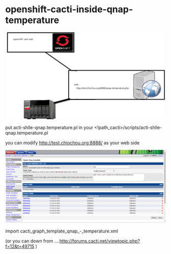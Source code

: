 # openshift-cacti-inside-qnap-temperature

![alt tag](https://github.com/chio-nzgft/openshift-cacti-inside-qnap-temperature/raw/master/p6.png)

put acti-shlle-qnap.temperature.pl in your <!path_cacti>/scripts/acti-shlle-qnap.temperature.pl

you can modify http://test.chiochou.org:8888/ as your web side

![alt tag](https://github.com/chio-nzgft/openshift-cacti-inside-qnap-temperature/raw/master/p1.png)

import cacti_graph_template_qnap_-_temperature.xml

(or you can down from ....http://forums.cacti.net/viewtopic.php?f=12&t=49715 )


